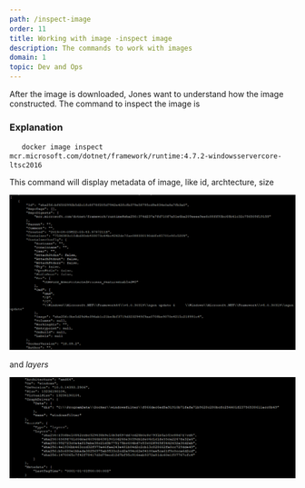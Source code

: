 ```yaml
---
path: /inspect-image
order: 11
title: Working with image -inspect image
description: The commands to work with images
domain: 1
topic: Dev and Ops
---
```


After the image is downloaded, Jones want to understand how the image constructed. The command to inspect the image is

### Explanation


```
   docker image inspect mcr.microsoft.com/dotnet/framework/runtime:4.7.2-windowsservercore-ltsc2016
```

This command will display metadata of image, like id, archtecture, size 

![image metadata](../images/image-metadata.PNG)

and *layers* 

![image layers](../images/imagelayers.PNG)

<!--end-->
